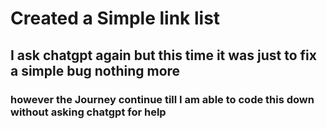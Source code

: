 # Created a Simple link list 

## I ask chatgpt again but this time it was just to fix a simple bug nothing more
### however the Journey continue till I am able to code this down without asking chatgpt for help 
